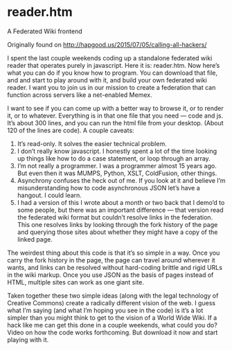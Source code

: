 # reader.htm
A Federated Wiki frontend

Originally found on http://hapgood.us/2015/07/05/calling-all-hackers/

I spent the last couple weekends coding up a standalone federated wiki reader that operates 
purely in javascript. Here it is: reader.htm. Now here’s what you can do if you know how to
program. You can download that file, and and start to play around with it, and build your 
own federated wiki reader. I want you to join us in our mission to create a federation that
can function across servers like a net-enabled Memex. 

I want to see if you can come up with a better way to browse it, or to render it, or to whatever.
Everything is in that one file that you need — code and js. It’s about 300 lines, and you can run
the html file from your desktop. (About 120 of the lines are code). A couple caveats:

  1.  It’s read-only. It solves the easier technical problem.
  2.  I don’t really know javascript. I honestly spent a lot of the time looking up things like how
        to do a case statement, or loop through an array.
  3.  I’m not really a programmer. I was a programmer almost 15 years ago. 
        But even then it was MUMPS, Python, XSLT, ColdFusion, other things.
  4.  Asynchrony confuses the heck out of me. If you look at it and believe I’m misunderstanding how
        to code asynchronous JSON let’s have a hangout. I could learn.
  5.  I had a version of this I wrote about a month or two back that I demo’d to some people, but
        there was an important difference — that version read the federated wiki format but couldn’t
        resolve links in the federation. This one resolves links by looking through the fork history
        of the page and querying those sites about whether they might have a copy of the linked page.
  
The weirdest thing about this code is that it’s so simple in a way. Once you carry the fork history
in the page, the page can travel around wherever it wants, and links can be resolved without hard-coding
brittle and rigid URLs in the wiki markup. Once you use JSON as the basis of pages instead of HTML,
multiple sites can work as one giant site.  

Taken together these two simple ideas (along with the legal technology of Creative Commons) create a 
radically different vision of the web. I guess what I’m saying (and what I’m hoping you see in the code)
is it’s a lot simpler than you might think to get to the vision of a World Wide Wiki. If a hack like me
can get this done in a couple weekends, what could you do? Video on how the code works forthcoming.
But download it now and start playing with it.
